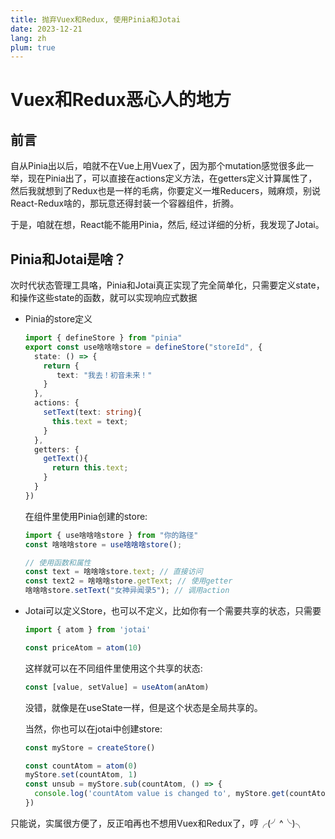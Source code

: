 ```yaml
---
title: 抛弃Vuex和Redux, 使用Pinia和Jotai
date: 2023-12-21
lang: zh
plum: true
---
```


# Vuex和Redux恶心人的地方

## 前言

自从Pinia出以后，咱就不在Vue上用Vuex了，因为那个mutation感觉很多此一举，现在Pinia出了，可以直接在actions定义方法，在getters定义计算属性了，然后我就想到了Redux也是一样的毛病，你要定义一堆Reducers，贼麻烦，别说React-Redux啥的，那玩意还得封装一个容器组件，折腾。

于是，咱就在想，React能不能用Pinia，然后, 经过详细的分析，我发现了Jotai。



## Pinia和Jotai是啥？

次时代状态管理工具咯，Pinia和Jotai真正实现了完全简单化，只需要定义state，和操作这些state的函数，就可以实现响应式数据

* Pinia的store定义

  ```typescript
  import { defineStore } from "pinia"
  export const use啥啥啥store = defineStore("storeId", {
    state: () => {
      return {
         text: "我去！初音未来！"
      }
    },
    actions: {
      setText(text: string){
        this.text = text;
      }
    },
    getters: {
      getText(){
        return this.text;
      }
    }
  })
  ```

  在组件里使用Pinia创建的store:

  ```typescript
  import { use啥啥啥store } from "你的路径"
  const 啥啥啥store = use啥啥啥store();
  
  // 使用函数和属性
  const text = 啥啥啥store.text; // 直接访问
  const text2 = 啥啥啥store.getText; // 使用getter
  啥啥啥store.setText("女神异闻录5"); // 调用action
  ```

  

* Jotai可以定义Store，也可以不定义，比如你有一个需要共享的状态，只需要

  ```typescript
  import { atom } from 'jotai'

  const priceAtom = atom(10)
  ```

  这样就可以在不同组件里使用这个共享的状态:

  ```typescript
  const [value, setValue] = useAtom(anAtom)
  ```

  没错，就像是在useState一样，但是这个状态是全局共享的。

  当然，你也可以在jotai中创建store:
  ```typescript
  const myStore = createStore()

  const countAtom = atom(0)
  myStore.set(countAtom, 1)
  const unsub = myStore.sub(countAtom, () => {
    console.log('countAtom value is changed to', myStore.get(countAtom))
  })
  ```


只能说，实属很方便了，反正咱再也不想用Vuex和Redux了，哼╭(╯^╰)╮

